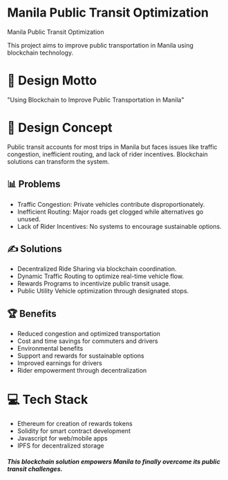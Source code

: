 # Manila Public Transit Optimization
Manila Public Transit Optimization

This project aims to improve public transportation in Manila using blockchain technology.

# 💫 Design Motto
"Using Blockchain to Improve Public Transportation in Manila"

# 🔭 Design Concept
Public transit accounts for most trips in Manila but faces issues like traffic congestion, inefficient routing, and lack of rider incentives. Blockchain solutions can transform the system.

## 📊 Problems

* Traffic Congestion: Private vehicles contribute disproportionately.
* Inefficient Routing: Major roads get clogged while alternatives go unused.
* Lack of Rider Incentives: No systems to encourage sustainable options.

## ✍️  Solutions

* Decentralized Ride Sharing via blockchain coordination.
* Dynamic Traffic Routing to optimize real-time vehicle flow.
* Rewards Programs to incentivize public transit usage.
* Public Utility Vehicle optimization through designated stops.
  
## 🏆 Benefits
* Reduced congestion and optimized transportation
* Cost and time savings for commuters and drivers
* Environmental benefits
* Support and rewards for sustainable options
* Improved earnings for drivers
* Rider empowerment through decentralization
  
# 💻 Tech Stack
* Ethereum for creation of rewards tokens
* Solidity for smart contract development
* Javascript for web/mobile apps
* IPFS for decentralized storage

##### This blockchain solution empowers Manila to finally overcome its public transit challenges.
